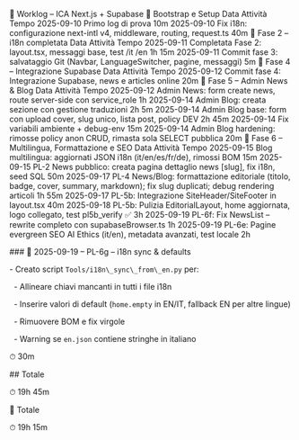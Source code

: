 📑 Worklog – ICA Next.js + Supabase
🔹 Bootstrap e Setup
Data	Attività	Tempo
2025-09-10	Primo log di prova	10m
2025-09-10	Fix i18n: configurazione next-intl v4, middleware, routing, request.ts	40m
🔹 Fase 2 – i18n completata
Data	Attività	Tempo
2025-09-11	Completata Fase 2: layout.tsx, messaggi base, test /it /en	1h 15m
2025-09-11	Commit fase 3: salvataggio Git (Navbar, LanguageSwitcher, pagine, messaggi)	5m
🔹 Fase 4 – Integrazione Supabase
Data	Attività	Tempo
2025-09-12	Commit fase 4: Integrazione Supabase, news e articles online	20m
🔹 Fase 5 – Admin News \& Blog
Data	Attività	Tempo
2025-09-12	Admin News: form create news, route server-side con service\_role	1h
2025-09-14	Admin Blog: creata sezione con gestione traduzioni	2h 5m
2025-09-14	Admin Blog base: form con upload cover, slug unico, lista post, policy DEV	2h 45m
2025-09-14	Fix variabili ambiente + debug-env	15m
2025-09-14	Admin Blog hardening: rimosse policy anon CRUD, rimasta sola SELECT pubblica	20m
🔹 Fase 6 – Multilingua, Formattazione e SEO
Data	Attività	Tempo
2025-09-15	Blog multilingua: aggiornati JSON i18n (it/en/es/fr/de), rimossi BOM	15m
2025-09-15	PL-2 News pubblico: creata pagina dettaglio news \[slug], fix i18n, seed SQL	50m
2025-09-17	PL-4 News/Blog: formattazione editoriale (titolo, badge, cover, summary, markdown); fix slug duplicati; debug rendering articoli	1h 55m
2025-09-17	PL-5b: Integrazione SiteHeader/SiteFooter in layout.tsx	40m
2025-09-18	PL-5b: Pulizia EditorialLayout, home aggiornata, logo collegato, test pl5b\_verify ✅	3h
2025-09-19	PL-6f: Fix NewsList – rewrite completo con supabaseBrowser.ts	1h
2025-09-19	PL-6e: Pagine evergreen SEO AI Ethics (it/en), metadata avanzati, test locale	2h

\### 📌 2025-09-19 – PL-6g – i18n sync \& defaults

\- Creato script `Tools/i18n\_sync\_from\_en.py` per:

&nbsp; - Allineare chiavi mancanti in tutti i file i18n

&nbsp; - Inserire valori di default (`home.empty` in EN/IT, fallback EN per altre lingue)

&nbsp; - Rimuovere BOM e fix virgole

&nbsp; - Warning se `en.json` contiene stringhe in italiano  

⏱ 30m



\## Totale

⏱ 19h 45m


🔹 Totale

⏱ 19h 15m

